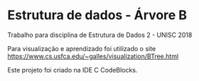# Estrutura de dados - Árvore B
Trabalho para disciplina de Estrutura de Dados 2 - UNISC 2018

Para visualização e aprendizado foi utilizado o site 
https://www.cs.usfca.edu/~galles/visualization/BTree.html

Este projeto foi criado na IDE C CodeBlocks.


